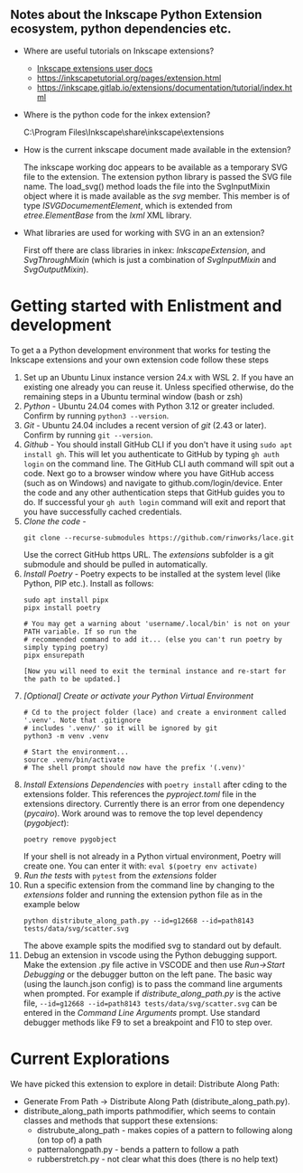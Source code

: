 ## Notes about the Inkscape Python Extension ecosystem, python dependencies etc.

- Where are useful tutorials on Inkscape extensions?
  - [Inkscape extensions user docs](https://inkscape-manuals.readthedocs.io/en/latest/extensions.html)
  - https://inkscapetutorial.org/pages/extension.html
  - https://inkscape.gitlab.io/extensions/documentation/tutorial/index.html
  
- Where is the python code for the inkex extension?

  C:\Program Files\Inkscape\share\inkscape\extensions
  
- How is the current inkscape document made available in the extension?

   The inkscape working doc appears to be available as a temporary SVG file to the extension. The extension python library is passed the SVG file name. The load_svg() method loads the file
  into the SvgInputMixin object where it is made available as the *svg* member. This member is of type *ISVGDocumementElement*, which is extended from *etree.ElementBase* from the *lxml* XML library.
- What libraries are used for working with SVG in an an extension?

  First off there are class libraries in inkex: *InkscapeExtension*, and *SvgThroughMixin* (which is just a combination of *SvgInputMixin* and *SvgOutputMixin*).
# Getting started with Enlistment and development
To get a a Python development environment that works for testing the Inkscape extensions and your own extension code follow these steps
1. Set up an Ubuntu Linux instance version 24.x with WSL 2. If you have an existing one already you can reuse it. Unless specified otherwise, do the remaining steps in a Ubuntu terminal window (bash or zsh)
1. *Python* - Ubuntu 24.04 comes with Python 3.12 or greater included. Confirm by running `python3 --version`.
1. *Git* - Ubuntu 24.04 includes a recent version of *git* (2.43 or later). Confirm by running `git --version`.
1. *Github* - You should install GitHub CLI if you don't have it using `sudo apt install gh`. This will let you authenticate to GitHub by typing `gh auth login` on the command line. The GitHub CLI auth command will spit out a code. Next go to a browser window where you have GitHub access (such as on Windows) and navigate to github.com/login/device. Enter the code and any other authentication steps that GitHub guides you to do. If successful your `gh auth login` command will exit and report that you have successfully cached credentials.
1. *Clone the code* - 
    ```
    git clone --recurse-submodules https://github.com/rinworks/lace.git
    ```
    Use the correct GitHub https URL. The *extensions* subfolder is a git submodule and should be pulled in automatically.
1. *Install Poetry* - Poetry expects to be installed at the system level (like Python, PIP etc.). Install as follows:
    ```
    sudo apt install pipx
    pipx install poetry

    # You may get a warning about 'username/.local/bin' is not on your PATH variable. If so run the 
    # recommended command to add it... (else you can't run poetry by simply typing poetry)
    pipx ensurepath
    
    [Now you will need to exit the terminal instance and re-start for the path to be updated.]

    ```
1. *[Optional] Create or activate your Python Virtual Environment* 
    ```
    # Cd to the project folder (lace) and create a environment called '.venv'. Note that .gitignore
    # includes '.venv/' so it will be ignored by git
    python3 -m venv .venv
    
    # Start the environment...
    source .venv/bin/activate
    # The shell prompt should now have the prefix '(.venv)'
    
    ``` 
1. *Install Extensions Dependencies* with `poetry install` after cding to the extensions folder. This references the *pyproject.toml* file in the extensions directory.  Currently there is an error  from one dependency (*pycairo*). Work around was to remove the top level dependency (*pygobject*):
    ```
    poetry remove pygobject
    ```
    If your shell is not already in a Python virtual environment, Poetry will create one. You can enter it with:
    `eval $(poetry env activate)`
1. *Run the tests* with `pytest` from the *extensions* folder
1. Run a specific extension from the command line by changing to the *extensions* folder and running the extension python file as in the example below
    ```
   python distribute_along_path.py --id=g12668 --id=path8143 tests/data/svg/scatter.svg
    ```
    The above example spits the modified svg to standard out by default.
1. Debug an extension in vscode using the Python debugging support. Make the extension .py file active in VSCODE and then use *Run->Start Debugging* or the debugger button on the left pane. The basic way (using the launch.json config) is to pass the command line arguments when prompted.  For example if *distribute_along_path.py* is the active file, `--id=g12668 --id=path8143 tests/data/svg/scatter.svg` can be entered in the *Command Line Arguments* prompt. Use standard debugger methods like F9 to set a breakpoint and F10 to step over.



# Current Explorations
We have picked this extension to explore in detail: Distribute Along Path:
- Generate From Path -> Distribute Along Path (distribute_along_path.py).
- distribute_along_path imports pathmodifier, which seems to contain classes and methods that support these extensions:
    - distrubute_along_path - makes copies of a pattern to following along (on top of) a path
    - patternalongpath.py - bends a pattern to follow a path
    - rubberstretch.py - not clear what this does (there is no help text)
